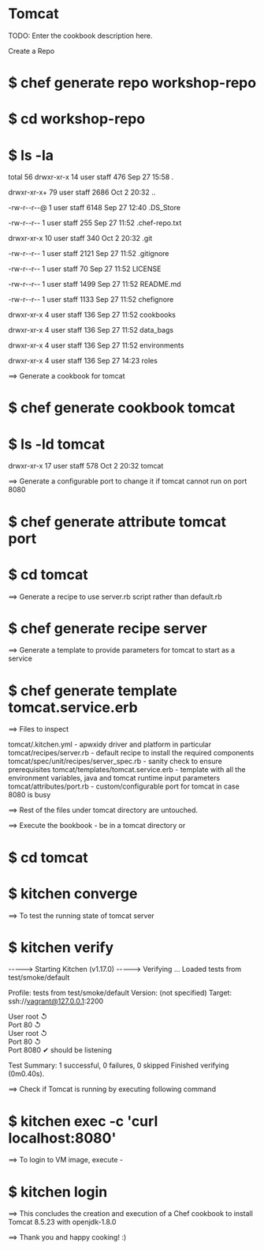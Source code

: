 # Tomcat

TODO: Enter the cookbook description here.

Create a Repo

# $ chef generate repo workshop-repo

# $ cd workshop-repo

# $ ls -la

total 56
drwxr-xr-x  14 user  staff   476 Sep 27 15:58 .

drwxr-xr-x+ 79 user  staff  2686 Oct  2 20:32 ..

-rw-r--r--@  1 user  staff  6148 Sep 27 12:40 .DS_Store

-rw-r--r--   1 user  staff   255 Sep 27 11:52 .chef-repo.txt

drwxr-xr-x  10 user  staff   340 Oct  2 20:32 .git

-rw-r--r--   1 user  staff  2121 Sep 27 11:52 .gitignore

-rw-r--r--   1 user  staff    70 Sep 27 11:52 LICENSE

-rw-r--r--   1 user  staff  1499 Sep 27 11:52 README.md

-rw-r--r--   1 user  staff  1133 Sep 27 11:52 chefignore

drwxr-xr-x   4 user  staff   136 Sep 27 11:52 cookbooks

drwxr-xr-x   4 user  staff   136 Sep 27 11:52 data_bags

drwxr-xr-x   4 user  staff   136 Sep 27 11:52 environments

drwxr-xr-x   4 user  staff   136 Sep 27 14:23 roles

==> Generate a cookbook for tomcat

# $ chef generate cookbook tomcat

# $ ls -ld tomcat 

drwxr-xr-x  17 user  staff   578 Oct  2 20:32 tomcat

==> Generate a configurable port to change it if tomcat cannot run on port 8080

# $ chef generate attribute tomcat port

# $ cd tomcat

==> Generate a recipe to use server.rb script rather than default.rb

# $ chef generate recipe server

==> Generate a template to provide parameters for tomcat to start as a service

# $ chef generate template tomcat.service.erb

==> Files to inspect

tomcat/.kitchen.yml - apwxidy driver and platform in particular
tomcat/recipes/server.rb - default recipe to install the required components
tomcat/spec/unit/recipes/server_spec.rb - sanity check to ensure prerequisites
tomcat/templates/tomcat.service.erb - template with all the environment variables, java and tomcat runtime input parameters
tomcat/attributes/port.rb - custom/configurable port for tomcat in case 8080 is busy

==> Rest of the files under tomcat directory are untouched.

==> Execute the bookbook - be in a tomcat directory or

# $ cd tomcat

# $ kitchen converge

==> To test the running state of tomcat server

# $ kitchen verify

-----> Starting Kitchen (v1.17.0)
-----> Verifying <default-centos-73>...
       Loaded tests from test/smoke/default 

Profile: tests from test/smoke/default
Version: (not specified)
Target:  ssh://vagrant@127.0.0.1:2200

User root
   ↺  
Port 80
   ↺  
User root
   ↺  
Port 80
   ↺  
Port 8080
   ✔  should be listening

Test Summary: 1 successful, 0 failures, 0 skipped
     Finished verifying <default-centos-73> (0m0.40s).

==> Check if Tomcat is running by executing following command

# $ kitchen exec -c 'curl localhost:8080'

==> To login to VM image, execute -

# $ kitchen login

==> This concludes the creation and execution of a Chef cookbook to install Tomcat 8.5.23 with openjdk-1.8.0

==> Thank you and happy cooking! :)
